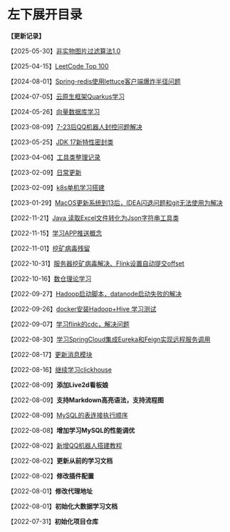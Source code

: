 # 左下展开目录

**【更新记录】**

【2025-05-30】[非实物图片过滤算法1.0](./cxy/其他/图片是否简单过滤.md)

【2025-04-15】[LeetCode Top 100](学习记录/hot100.md)

【2024-08-01】[Spring-redis使用lettuce客户端爆炸半径问题](cxy/日常记录/杂谈.md?id=java使用Lettuce链接redis客户端爆炸半径问题)

【2024-07-05】[云原生框架Quarkus学习](./cxy/后端/云原生/Quarkus.md)

【2024-05-26】[向量数据库学习](./cxy/大数据/Milvus向量数据库.md)

【2023-08-09】[7-23后QQ机器人封控问题解决](cxy/日常记录/CQHTTP.md)

【2023-05-25】[JDK 17新特性密封类](cxy/日常记录/杂谈.md?id=java)

【2023-04-06】[工具类整理记录](cxy/后端/工具方法.md)

【2023-02-09】[日常更新](cxy/日常记录/杂谈.md?id=Hive)

【2023-02-09】[k8s单机学习搭建](cxy/运维/k8s.md)

【2023-01-29】[MacOS更新系统到13后，IDEA闪退问题和git无法使用为解决](cxy/日常记录/杂谈.md?id=macos更新系统后出现IDEA崩溃无法打开git无法使用)

【2022-11-21】[Java 读取Excel文件转化为Json字符串工具类](cxy/日常记录/杂谈.md?id=读取excel文件转化成json格式字符串)

【2022-11-15】[学习APP推送概念](cxy/其他/技术实现)

【2022-11-01】[挖矿病毒残留](cxy/日常记录/杂谈.md)

【2022-10-31】[服务器挖矿病毒解决、Flink设置自动提交offset](cxy/日常记录/杂谈.md)

【2022-10-16】[数仓理论学习](cxy/大数据/数仓学习.md)

【2022-09-27】[Hadoop启动脚本，datanode启动失败的解决](学习记录/问题记录.md)

【2022-09-26】[docker安装Hadoop+Hive 学习测试](cxy/大数据/Hive.md)

【2022-09-07】[学习flink的cdc，解决问题](学习记录/问题记录.md)

【2022-08-30】[学习SpringCloud集成Eureka和Feign实现远程服务调用](cxy/后端/SpringCloud/SpringCloud?id=建立服务注册发现中心)

【2022-08-17】[更新消息模块](学习交流平台/学习交流平台.md?id=流程图)

【2022-08-16】[继续学习clickhouse](cxy/大数据/clickhouse.md?id=客户端)

【2022-08-09】**添加Live2d看板娘**

【2022-08-09】**支持Markdown高亮语法，支持流程图**

【2022-08-09】[MySQL的表连接执行顺序](cxy/日常记录/杂谈.md?id=mysql-查询性能分析)

【2022-08-08】**增加学习MySQL的性能调优**

【2022-08-02】[新增QQ机器人搭建教程](学习记录/NoneBot的搭建与使用.md)

【2022-08-02】**更新从前的学习文档**

【2022-08-02】**修改插件配置**

【2022-08-01】**修改代理地址**

【2022-08-01】**初始化大数据学习文档**

【2022-07-31】**初始化项目仓库**
